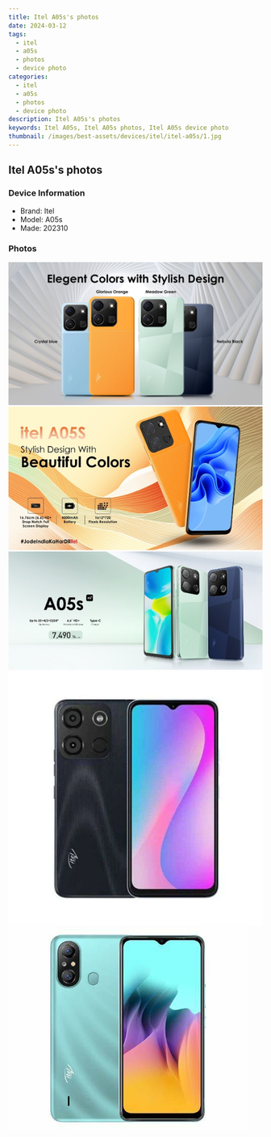 ```yaml
---
title: Itel A05s's photos
date: 2024-03-12
tags: 
  - itel
  - a05s
  - photos
  - device photo
categories: 
  - itel
  - a05s
  - photos
  - device photo
description: Itel A05s's photos
keywords: Itel A05s, Itel A05s photos, Itel A05s device photo
thumbnail: /images/best-assets/devices/itel/itel-a05s/1.jpg
---
```


## Itel A05s's photos

### Device Information

- Brand: Itel
- Model: A05s
- Made: 202310

### Photos

![/images/best-assets/devices/itel/itel-a05s/1.jpg](/images/best-assets/devices/itel/itel-a05s/1.jpg)
![/images/best-assets/devices/itel/itel-a05s/2.jpg](/images/best-assets/devices/itel/itel-a05s/2.jpg)
![/images/best-assets/devices/itel/itel-a05s/3.jpg](/images/best-assets/devices/itel/itel-a05s/3.jpg)
![/images/best-assets/devices/itel/itel-a05s/4.jpg](/images/best-assets/devices/itel/itel-a05s/4.jpg)
![/images/best-assets/devices/itel/itel-a05s/5.jpg](/images/best-assets/devices/itel/itel-a05s/5.jpg)
